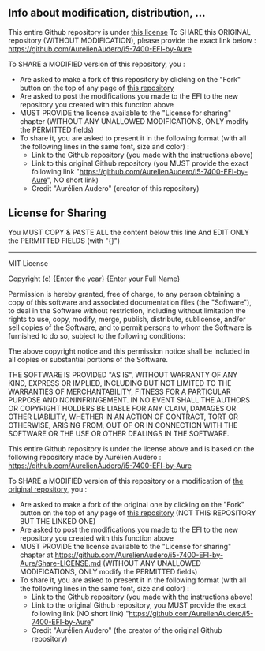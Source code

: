 ## Info about modification, distribution, ...

This entire Github repository is under [this license](https://github.com/AurelienAudero/i5-7400-EFI-by-Aure/LICENSE)
To SHARE this ORIGINAL repository (WITHOUT MODIFICATION), please provide the exact link below :
https://github.com/AurelienAudero/i5-7400-EFI-by-Aure

To SHARE a MODIFIED version of this repository, you :
  - Are asked to make a fork of this repository by clicking on the "Fork" button on the top of any page of [this repository](https://github.com/AurelienAudero/i5-7400-EFI-by-Aure/)
  - Are asked to post the modifications you made to the EFI to the new repository you created with this function above
  - MUST PROVIDE the license available to the "License for sharing" chapter (WITHOUT ANY UNALLOWED MODIFICATIONS, ONLY modify the PERMITTED fields)
  - To share it, you are asked to present it in the following format (with all the following lines in the same font, size and color) :
    - Link to the Github repository (you made with the instructions above)
    - Link to this original Github repository (you MUST provide the exact following link "https://github.com/AurelienAudero/i5-7400-EFI-by-Aure", NO short link)
    - Credit "Aurélien Audero" (creator of this repository)
    
## License for Sharing

You MUST COPY & PASTE ALL the content below this line
And EDIT ONLY the PERMITTED FIELDS (with "{}")

---

MIT License

Copyright (c) {Enter the year} {Enter your Full Name}

Permission is hereby granted, free of charge, to any person obtaining a copy
of this software and associated documentation files (the "Software"), to deal
in the Software without restriction, including without limitation the rights
to use, copy, modify, merge, publish, distribute, sublicense, and/or sell
copies of the Software, and to permit persons to whom the Software is
furnished to do so, subject to the following conditions:

The above copyright notice and this permission notice shall be included in all
copies or substantial portions of the Software.

THE SOFTWARE IS PROVIDED "AS IS", WITHOUT WARRANTY OF ANY KIND, EXPRESS OR
IMPLIED, INCLUDING BUT NOT LIMITED TO THE WARRANTIES OF MERCHANTABILITY,
FITNESS FOR A PARTICULAR PURPOSE AND NONINFRINGEMENT. IN NO EVENT SHALL THE
AUTHORS OR COPYRIGHT HOLDERS BE LIABLE FOR ANY CLAIM, DAMAGES OR OTHER
LIABILITY, WHETHER IN AN ACTION OF CONTRACT, TORT OR OTHERWISE, ARISING FROM,
OUT OF OR IN CONNECTION WITH THE SOFTWARE OR THE USE OR OTHER DEALINGS IN THE
SOFTWARE.

This entire Github repository is under the license above and is based on the following repository made by Aurélien Audero :
https://github.com/AurelienAudero/i5-7400-EFI-by-Aure

To SHARE a MODIFIED version of this repository or a modification of [the original repository](https://github.com/AurelienAudero/i5-7400-EFI-by-Aure), you :
  - Are asked to make a fork of the original one by clicking on the "Fork" button on the top of any page of [this repository](https://github.com/AurelienAudero/i5-7400-EFI-by-Aure/) (NOT THIS REPOSITORY BUT THE LINKED ONE)
  - Are asked to post the modifications you made to the EFI to the new repository you created with this function above
  - MUST PROVIDE the license available to the "License for sharing" chapter at https://github.com/AurelienAudero/i5-7400-EFI-by-Aure/Share-LICENSE.md (WITHOUT ANY UNALLOWED MODIFICATIONS, ONLY modify the PERMITTED fields)
  - To share it, you are asked to present it in the following format (with all the following lines in the same font, size and color) :
    - Link to the Github repository (you made with the instructions above)
    - Link to the original Github repository, you MUST provide the exact following link (NO short link) "https://github.com/AurelienAudero/i5-7400-EFI-by-Aure"
    - Credit "Aurélien Audero" (the creator of the original Github repository)
